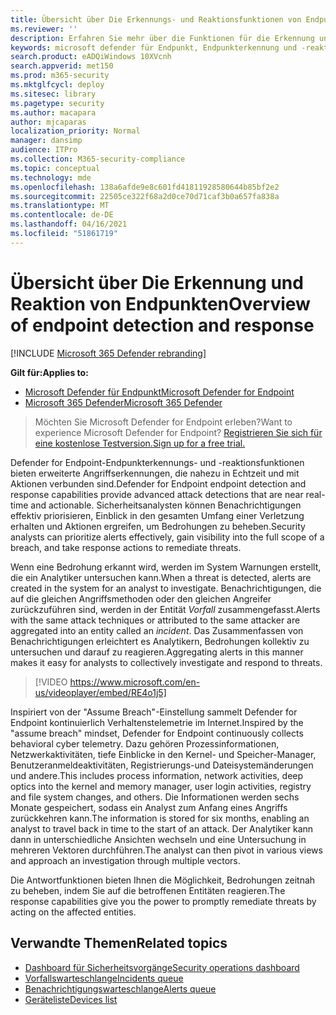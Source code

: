 ```yaml
---
title: Übersicht über Die Erkennungs- und Reaktionsfunktionen von Endpunkten
ms.reviewer: ''
description: Erfahren Sie mehr über die Funktionen für die Erkennung und Reaktion von Endpunkten in Microsoft Defender for Endpoint
keywords: microsoft defender für Endpunkt, Endpunkterkennung und -reaktion, Reaktion, Erkennung, Cybersicherheit, Schutz
search.product: eADQiWindows 10XVcnh
search.appverid: met150
ms.prod: m365-security
ms.mktglfcycl: deploy
ms.sitesec: library
ms.pagetype: security
ms.author: macapara
author: mjcaparas
localization_priority: Normal
manager: dansimp
audience: ITPro
ms.collection: M365-security-compliance
ms.topic: conceptual
ms.technology: mde
ms.openlocfilehash: 138a6afde9e8c601fd41811928580644b85bf2e2
ms.sourcegitcommit: 22505ce322f68a2d0ce70d71caf3b0a657fa838a
ms.translationtype: MT
ms.contentlocale: de-DE
ms.lasthandoff: 04/16/2021
ms.locfileid: "51861719"
---
```

# <a name="overview-of-endpoint-detection-and-response"></a><span data-ttu-id="228df-104">Übersicht über Die Erkennung und Reaktion von Endpunkten</span><span class="sxs-lookup"><span data-stu-id="228df-104">Overview of endpoint detection and response</span></span>

[!INCLUDE [Microsoft 365 Defender rebranding](../../includes/microsoft-defender.md)]


<span data-ttu-id="228df-105">**Gilt für:**</span><span class="sxs-lookup"><span data-stu-id="228df-105">**Applies to:**</span></span>
- [<span data-ttu-id="228df-106">Microsoft Defender für Endpunkt</span><span class="sxs-lookup"><span data-stu-id="228df-106">Microsoft Defender for Endpoint</span></span>](https://go.microsoft.com/fwlink/p/?linkid=2154037)
- [<span data-ttu-id="228df-107">Microsoft 365 Defender</span><span class="sxs-lookup"><span data-stu-id="228df-107">Microsoft 365 Defender</span></span>](https://go.microsoft.com/fwlink/?linkid=2118804)

> <span data-ttu-id="228df-108">Möchten Sie Microsoft Defender for Endpoint erleben?</span><span class="sxs-lookup"><span data-stu-id="228df-108">Want to experience Microsoft Defender for Endpoint?</span></span> [<span data-ttu-id="228df-109">Registrieren Sie sich für eine kostenlose Testversion.</span><span class="sxs-lookup"><span data-stu-id="228df-109">Sign up for a free trial.</span></span>](https://www.microsoft.com/microsoft-365/windows/microsoft-defender-atp?ocid=docs-wdatp-exposedapis-abovefoldlink)

<span data-ttu-id="228df-110">Defender for Endpoint-Endpunkterkennungs- und -reaktionsfunktionen bieten erweiterte Angriffserkennungen, die nahezu in Echtzeit und mit Aktionen verbunden sind.</span><span class="sxs-lookup"><span data-stu-id="228df-110">Defender for Endpoint endpoint detection and response capabilities provide advanced attack detections that are near real-time and actionable.</span></span> <span data-ttu-id="228df-111">Sicherheitsanalysten können Benachrichtigungen effektiv priorisieren, Einblick in den gesamten Umfang einer Verletzung erhalten und Aktionen ergreifen, um Bedrohungen zu beheben.</span><span class="sxs-lookup"><span data-stu-id="228df-111">Security analysts can prioritize alerts effectively, gain visibility into the full scope of a breach, and take response actions to remediate threats.</span></span>

<span data-ttu-id="228df-112">Wenn eine Bedrohung erkannt wird, werden im System Warnungen erstellt, die ein Analytiker untersuchen kann.</span><span class="sxs-lookup"><span data-stu-id="228df-112">When a threat is detected, alerts are created in the system for an analyst to investigate.</span></span> <span data-ttu-id="228df-113">Benachrichtigungen, die auf die gleichen Angriffsmethoden oder den gleichen Angreifer zurückzuführen sind, werden in der Entität _Vorfall_ zusammengefasst.</span><span class="sxs-lookup"><span data-stu-id="228df-113">Alerts with the same attack techniques or attributed to the same attacker are aggregated into an entity called an _incident_.</span></span> <span data-ttu-id="228df-114">Das Zusammenfassen von Benachrichtigungen erleichtert es Analytikern, Bedrohungen kollektiv zu untersuchen und darauf zu reagieren.</span><span class="sxs-lookup"><span data-stu-id="228df-114">Aggregating alerts in this manner makes it easy for analysts to collectively investigate and respond to threats.</span></span>

>[!VIDEO https://www.microsoft.com/en-us/videoplayer/embed/RE4o1j5]

<span data-ttu-id="228df-115">Inspiriert von der "Assume Breach"-Einstellung sammelt Defender for Endpoint kontinuierlich Verhaltenstelemetrie im Internet.</span><span class="sxs-lookup"><span data-stu-id="228df-115">Inspired by the "assume breach" mindset, Defender for Endpoint continuously collects behavioral cyber telemetry.</span></span> <span data-ttu-id="228df-116">Dazu gehören Prozessinformationen, Netzwerkaktivitäten, tiefe Einblicke in den Kernel- und Speicher-Manager, Benutzeranmeldeaktivitäten, Registrierungs-und Dateisystemänderungen und andere.</span><span class="sxs-lookup"><span data-stu-id="228df-116">This includes process information, network activities, deep optics into the kernel and memory manager, user login activities, registry and file system changes, and others.</span></span> <span data-ttu-id="228df-117">Die Informationen werden sechs Monate gespeichert, sodass ein Analyst zum Anfang eines Angriffs zurückkehren kann.</span><span class="sxs-lookup"><span data-stu-id="228df-117">The information is stored for six months, enabling an analyst to travel back in time to the start of an attack.</span></span> <span data-ttu-id="228df-118">Der Analytiker kann dann in unterschiedliche Ansichten wechseln und eine Untersuchung in mehreren Vektoren durchführen.</span><span class="sxs-lookup"><span data-stu-id="228df-118">The analyst can then pivot in various views and approach an investigation through multiple vectors.</span></span>

<span data-ttu-id="228df-119">Die Antwortfunktionen bieten Ihnen die Möglichkeit, Bedrohungen zeitnah zu beheben, indem Sie auf die betroffenen Entitäten reagieren.</span><span class="sxs-lookup"><span data-stu-id="228df-119">The response capabilities give you the power to promptly remediate threats by acting on the affected entities.</span></span>


## <a name="related-topics"></a><span data-ttu-id="228df-120">Verwandte Themen</span><span class="sxs-lookup"><span data-stu-id="228df-120">Related topics</span></span>
- [<span data-ttu-id="228df-121">Dashboard für Sicherheitsvorgänge</span><span class="sxs-lookup"><span data-stu-id="228df-121">Security operations dashboard</span></span>](security-operations-dashboard.md)
- [<span data-ttu-id="228df-122">Vorfallswarteschlange</span><span class="sxs-lookup"><span data-stu-id="228df-122">Incidents queue</span></span>](view-incidents-queue.md)
- [<span data-ttu-id="228df-123">Benachrichtigungswarteschlange</span><span class="sxs-lookup"><span data-stu-id="228df-123">Alerts queue</span></span>](alerts-queue.md)
- [<span data-ttu-id="228df-124">Geräteliste</span><span class="sxs-lookup"><span data-stu-id="228df-124">Devices list</span></span>](machines-view-overview.md)

